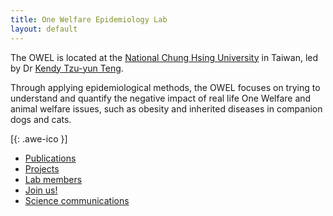 ```yaml
---
title: One Welfare Epidemiology Lab
layout: default
---
```

The OWEL is located at the <span><a href="http://www.vm.nchu.edu.tw/" target="_blank" rel="noopener noreferrer"> National Chung Hsing University</a></span> in Taiwan, led by Dr <span><a href="https://scholar.google.com/citations?user=FO4xM_oAAAAJ&hl=en/" target="_blank" rel="noopener noreferrer"> Kendy Tzu-yun Teng</a></span>.

Through applying epidemiological methods, the OWEL focuses on trying to understand and quantify the negative impact of real life One Welfare and animal welfare issues, such as obesity and inherited diseases in companion dogs and cats. 

[[<i class="fa fa-envelope-o"></i>](mailto:kendy.t.teng@gmail.com){: .awe-ico }]

* [Publications](/publications/)        
* [Projects](/projects/)
* [Lab members](/join_us/)
* [Join us!](/positions/)
* [Science communications](/communications/)
